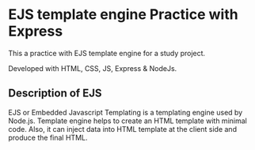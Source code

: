 # EJS template engine Practice with Express
This a practice with EJS template engine for a study project.

Developed with HTML, CSS, JS, Express & NodeJs.

## Description of EJS
EJS or Embedded Javascript Templating is a templating engine used by Node.js. Template engine helps to create an HTML template with minimal code. Also, it can inject data into HTML template at the client side and produce the final HTML.

